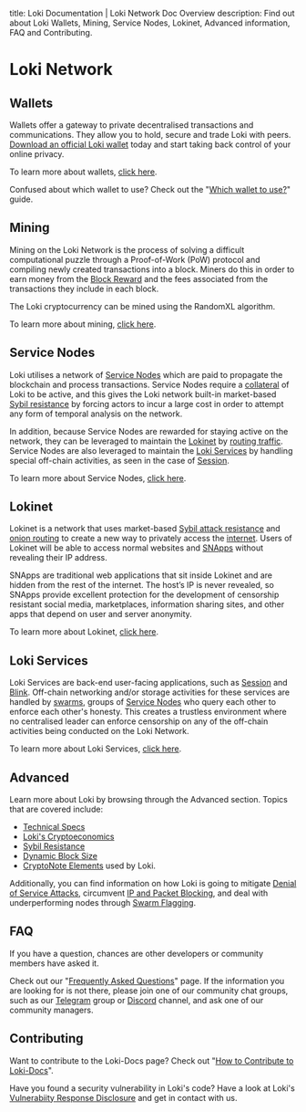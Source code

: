 title: Loki Documentation | Loki Network Doc Overview
description: Find out about Loki Wallets, Mining, Service Nodes, Lokinet, Advanced information, FAQ and Contributing.

# Loki Network

## Wallets
Wallets offer a gateway to private decentralised transactions and communications. They allow you to hold, secure and trade Loki with peers. [Download an official Loki wallet](https://loki.network/getting-started/) today and start taking back control of your online privacy.

To learn more about wallets, [click here](../Wallets/WalletsOverview.md).

Confused about which wallet to use? Check out the "[Which wallet to use?](../Wallets/WhatWalletToUse.md)" guide.

## Mining
Mining on the Loki Network is the process of solving a difficult computational puzzle through a Proof-of-Work (PoW) protocol and compiling newly created transactions into a block. Miners do this in order to earn money from the [Block Reward](/Advanced/Cryptoeconomics/#block-reward) and the fees associated from the transactions they include in each block.

The Loki cryptocurrency can be mined using the RandomXL algorithm.

To learn more about mining, [click here](../Mining/MiningOverview.md).

## Service Nodes
Loki utilises a network of [Service Nodes](../ServiceNodes/SNOverview.md) which are paid to propagate the blockchain and process transactions. Service Nodes require a [collateral](../ServiceNodes/SNOverview.md) of Loki to be active, and this gives the Loki network built-in market-based [Sybil resistance](../Advanced/SybilResistance.md) by forcing actors to incur a large cost in order to attempt any form of temporal analysis on the network.

In addition, because Service Nodes are rewarded for staying active on the network, they can be leveraged to maintain the [Lokinet](../Lokinet/LokinetOverview.md) by [routing traffic](../Lokinet/LLARP.md). Service Nodes are also leveraged to maintain the [Loki Services](../LokiServices/LokiServicesOverview.md) by handling special off-chain activities, as seen in the case of [Session](../LokiServices/Messenger/Session.md).

To learn more about Service Nodes, [click here](../ServiceNodes/SNOverview.md).

## Lokinet
Lokinet is a network that uses market-based [Sybil attack resistance](../Advanced/SybilResistance.md) and [onion routing](../Lokinet/LLARP.md) to create a new way to privately access the [internet](https://www.youtube.com/watch?v=4KzH_eyX99A&t=2m48s). Users of Lokinet will be able to access normal websites and [SNApps](../Lokinet/SNApps.md) without revealing their IP address.

SNApps are traditional web applications that sit inside Lokinet and are hidden from the rest of the internet. The host’s IP is never revealed, so SNApps provide excellent protection for the development of censorship resistant social media, marketplaces, information sharing sites, and other apps that depend on user and server anonymity.

To learn more about Lokinet, [click here](../Lokinet/LokinetOverview.md).

## Loki Services
Loki Services are back-end user-facing applications, such as [Session](../LokiServices/LokiServicesOverview.md) and [Blink](../LokiServices/Blink.md). Off-chain networking and/or storage activities for these services are handled by [swarms](../Advanced/SwarmFlagging.md), groups of [Service Nodes](../ServiceNodes/SNOverview.md) who query each other to enforce each other's honesty. This creates a trustless environment where no centralised leader can enforce censorship on any of the off-chain activities being conducted on the Loki Network.

To learn more about Loki Services, [click here](../LokiServices/LokiServicesOverview.md).

## Advanced
Learn more about Loki by browsing through the Advanced section. Topics that are covered include:

* [Technical Specs](../Advanced/TechnicalSpecs.md)
* [Loki's Cryptoeconomics](../Advanced/Cryptoeconomics.md)
* [Sybil Resistance](../Advanced/SybilResistance.md)
* [Dynamic Block Size](../Advanced/DynamicBlockSize.md)
* [CryptoNote Elements](../Advanced/CryptoNoteElements.md) used by Loki.

Additionally, you can find information on how Loki is going to mitigate [Denial of Service Attacks](../Advanced/DenialofServiceAttacks.md), circumvent [IP and Packet Blocking](../Advanced/IPandPacketBlocking.md), and deal with underperforming nodes through [Swarm Flagging](../Advanced/SwarmFlagging.md).

## FAQ
If you have a question, chances are other developers or community members have asked it.

Check out our "[Frequently Asked Questions](../FAQ.md)" page. If the information you are looking for is not there, please join one of our community chat groups, such as our [Telegram](https://t.me/LokiCommunity) group or [Discord](https://discord.gg/67GXfD6) channel, and ask one of our community managers.

## Contributing
Want to contribute to the Loki-Docs page?
Check out "[How to Contribute to Loki-Docs](../Contributing/HowToContributeToLokiDocs.md)".

Have you found a security vulnerability in Loki's code?
Have a look at Loki's [Vulnerabiity Response Disclosure](../Contributing/VULNERABILITY_RESPONSE_LOKI.md) and get in contact with us.
